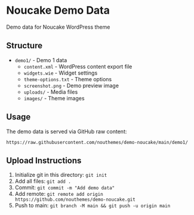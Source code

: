 # Noucake Demo Data

Demo data for Noucake WordPress theme

## Structure
- `demo1/` - Demo 1 data
  - `content.xml` - WordPress content export file
  - `widgets.wie` - Widget settings
  - `theme-options.txt` - Theme options
  - `screenshot.png` - Demo preview image
  - `uploads/` - Media files
  - `images/` - Theme images

## Usage

The demo data is served via GitHub raw content:

```
https://raw.githubusercontent.com/nouthemes/demo-noucake/main/demo1/
```

## Upload Instructions

1. Initialize git in this directory: `git init`
2. Add all files: `git add .`
3. Commit: `git commit -m "Add demo data"`
4. Add remote: `git remote add origin https://github.com/nouthemes/demo-noucake.git`
5. Push to main: `git branch -M main && git push -u origin main`
